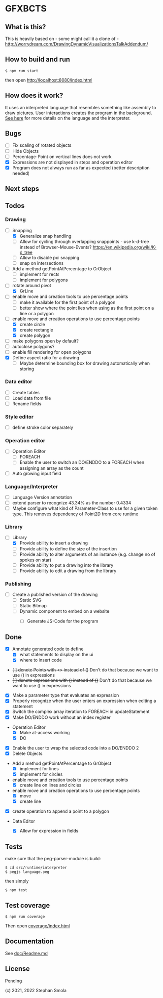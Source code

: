 GFXBCTS
=======

## What is this?

This is heavily based on - some might call it a clone of - http://worrydream.com/DrawingDynamicVisualizationsTalkAddendum/

## How to build and run

`$ npm run start`

then open [http://localhost:8080/index.html](http://localhost:8080/index.html)

## How does it work?

It uses an interpreted language that resembles something like assembly to draw pictures. User interactions
creates the program in the background. [See here](doc/opcodes.md) for more details on the language and the interpreter.

## Bugs
* [ ] Fix scaling of rotated objects
* [ ] Hide Objects
* [ ] Percentage-Point on vertical lines does not work
* [x] Expressions are not displayed in steps and operation editor
* [x] Program does not always run as far as expected (better description needed)

## Next steps

## Todos

### Drawing
* [ ] Snapping
  * [x] Generalize snap handling 
  * [ ] Allow for cycling through overlapping snappoints - use k-d-tree instead of Browser-Mouse-Events? https://en.wikipedia.org/wiki/K-d_tree
  * [ ] Allow to disable poi snapping
  * [ ] snap on intersections
* [ ] Add a method getPointAtPercentage to GrObject
  * [ ] implement for rects
  * [ ] implement for polygons
* [ ] rotate around pivot
  * [x] GrLine
* [ ] enable move and creation tools to use percentage points
  * [ ] make it available for the first point of a polygon
  * [ ] better show where the point lies when using as the first point on a line or a polygon
* [ ] enable move and creation operations to use percentage points
  * [x] create circle
  * [x] create rectangle
  * [x] create polygon
* [ ] make polygons open by default?
* [ ] autoclose polygons?
* [ ] enable fill rendering for open polygons
* [x] Define aspect ratio for a drawing
  * [ ] Maybe determine bounding box for drawing automatically when storing

### Data editor
* [ ] Create tables
* [ ] Load data from file
* [ ] Rename fields

### Style editor
* [ ] define stroke color separately

### Operation editor
* [ ] Operation Editor
  * [ ] FOREACH
  * [ ] Enable the user to switch an DO/ENDDO to a FOREACH when assigning an array as the count
* [ ] Auto growing input field

### Language/Interpreter
* [ ] Language Version annotation
* [ ] extend parser to recognize 43.34% as  the number 0.4334
* [ ] Maybe configure what kind of Parameter-Class to use for a given token type. This removes dependency of Point2D from core runtime

### Library
* [ ] Library
  * [x] Provide ability to insert a drawing
  * [ ] Provide ability to define the size of the insertion
  * [ ] Provide ability to alter arguments of an instance (e.g. change no of spokes on star)
  * [ ] Provide ability to put a drawing into the library
  * [ ] Provide ability to edit a drawing from the library

### Publishing
* [ ] Create a published version of the drawing
  * [ ] Static SVG
  * [ ] Static Bitmap
  * [ ] Dynamic component to embed on a website
    * [ ] Generate JS-Code for the program



## Done
* [x] Annotate generated code to define
  * [x] what statements to display on the ui
  * [x] where to insert code
* ~~[ ] denote Points with <> instead of ()~~ Don't do that because we want to use () in expressions
* ~~[ ] denote expressions with () instead of {}~~ Don't do that because we want to use () in expressions
* [x] Make a parameter type that evaluates an expression
* [x] Properly recognize when the user enters an expression when editing a statement
* [x] Switch the complex array iteration to FOREACH in updateStatement
* [x] Make DO/ENDDO work without an index register
* Operation Editor
  * [x] Make at-access working
  * [x] DO
* [x] Enable the user to wrap the selected code into a DO/ENDDO 2
* [x] Delete Objects
* Add a method getPointAtPercentage to GrObject
  * [x] implement for lines
  * [x] implement for circles
* enable move and creation tools to use percentage points
  * [x] create line on lines and circles
* enable move and creation operations to use percentage points
  * [x] move
  * [x] create line
* [x] create operation to append a point to a polygon
* Data Editor
  * [x] Allow for expression in fields


## Tests

make sure that the peg-parser-module is build:

```
$ cd src/runtime/interpreter
$ pegjs language.peg
```


then simply

`$ npm test`

## Test coverage

`$ npm run coverage`

Then open [coverage/index.html](coverage/index.html)

## Documentation

See [doc/Readme.md](doc/Readme.md)


## License

Pending

(c) 2021, 2022 Stephan Smola